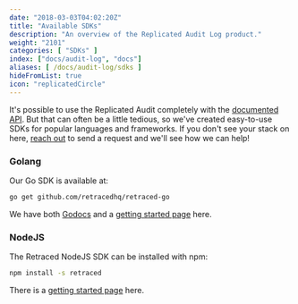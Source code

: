 ```yaml
---
date: "2018-03-03T04:02:20Z"
title: "Available SDKs"
description: "An overview of the Replicated Audit Log product."
weight: "2101"
categories: [ "SDKs" ]
index: ["docs/audit-log", "docs"]
aliases: [ /docs/audit-log/sdks ]
hideFromList: true
icon: "replicatedCircle"
---
```


It's possible to use the Replicated Audit completely with the [documented API](/docs/audit-log/apis/overview/). But that can often be a little tedious, so we've created easy-to-use SDKs for popular languages and frameworks. If you don't see your stack on here, [reach out](/community) to send a request and we'll see how we can help!

### Golang
Our Go SDK is available at:

```bash
go get github.com/retracedhq/retraced-go
```

We have both [Godocs](https://godoc.org/github.com/retracedhq/retraced-go) and a [getting started page](/docs/audit-log/sdks/go) here.

### NodeJS

The Retraced NodeJS SDK can be installed with npm:

```sh
npm install -s retraced
```

There is a [getting started page](/docs/audit-log/sdks/node) here.